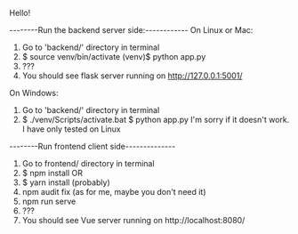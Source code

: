 Hello!

--------Run the backend server side:------------
On Linux or Mac:

1. Go to 'backend/' directory in terminal
2. $ source venv/bin/activate
   (venv)$ python app.py
3. ???
4. You should see flask server running on http://127.0.0.1:5001/ 

On Windows:

1. Go to 'backend/' directory in terminal
2. $ ./venv/Scripts/activate.bat
   $ python app.py
I'm sorry if it doesn't work. I have only tested on Linux


--------Run frontend client side--------------

1. Go to frontend/ directory in terminal
2. $ npm install 
    OR 
2. $ yarn install (probably)
3. npm audit fix (as for me, maybe you don't need it)
4. npm run serve
5. ???
6. You should see Vue server running on http://localhost:8080/



